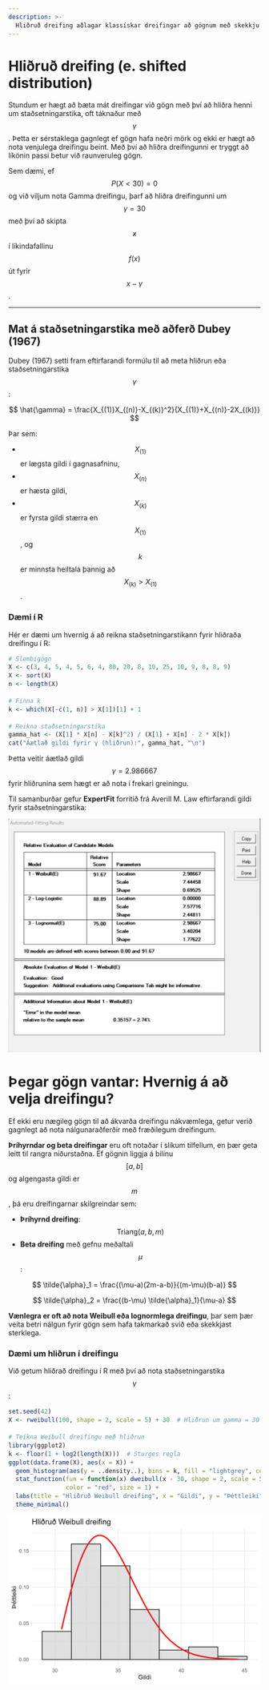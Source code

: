 ```yaml
---
description: >-
  Hliðruð dreifing aðlagar klassískar dreifingar að gögnum með skekkju eða náttúrulegum neðri mörkum, sem eykur nákvæmni í líkanagerð
---
```


# Hliðruð dreifing (e. shifted distribution)

Stundum er hægt að bæta mát dreifingar við gögn með því að hliðra henni um staðsetningarstika, oft
táknaður með $$\gamma$$. Þetta er sérstaklega gagnlegt ef gögn hafa neðri mörk og ekki er hægt að
nota venjulega dreifingu beint. Með því að hliðra dreifingunni er tryggt að líkönin passi betur við
raunveruleg gögn.

Sem dæmi, ef $$P(X < 30) = 0$$ og við viljum nota Gamma dreifingu, þarf að hliðra dreifingunni
um $$\gamma = 30$$ með því að skipta $$x$$ í líkindafallinu $$f(x)$$ út fyrir 
$$x - \gamma$$.

---

## Mat á staðsetningarstika með aðferð Dubey (1967)

Dubey (1967) setti fram eftirfarandi formúlu til að meta hliðrun eða staðsetningarstika 
$$\gamma$$:

$$ \hat{\gamma} = \frac{X_{(1)}X_{(n)}-X_{(k)}^2}{X_{(1)}+X_{(n)}-2X_{(k)}} $$

Þar sem:

- $$X_{(1)}$$ er lægsta gildi í gagnasafninu,
- $$X_{(n)}$$ er hæsta gildi,
- $$X_{(k)}$$ er fyrsta gildi stærra en $$X_{(1)}$$, og $$k$$ er minnsta heiltala þannig að 
  $$X_{(k)} > X_{(1)}$$.

### Dæmi í R

Hér er dæmi um hvernig á að reikna staðsetningarstikann fyrir hliðraða dreifingu í R:

```r
# Slembigögn
X <- c(3, 4, 5, 4, 5, 6, 4, 80, 20, 8, 10, 25, 10, 9, 8, 8, 9)
X <- sort(X)
n <- length(X)

# Finna k
k <- which(X[-c(1, n)] > X[1])[1] + 1

# Reikna staðsetningarstika
gamma_hat <- (X[1] * X[n] - X[k]^2) / (X[1] + X[n] - 2 * X[k])
cat("Áætlað gildi fyrir γ (hliðrun):", gamma_hat, "\n")
```

Þetta veitir áætlað gildi $$\gamma=2.986667$$ fyrir hliðrunina sem hægt er að nota í frekari 
greiningu.

Til samanburðar gefur **ExpertFit** forritið frá Averill M. Law eftirfarandi gildi fyrir
staðsetningarstika:

![Staðsetningarstikarit fyrir hliðraða dreifingu í ExpertFit](figs/shifted_distribution_expertfit.png)


# Þegar gögn vantar: Hvernig á að velja dreifingu?

Ef ekki eru nægileg gögn til að ákvarða dreifingu nákvæmlega, getur verið gagnlegt að nota
nálgunaraðferðir með fræðilegum dreifingum.

**Þríhyrndar og beta dreifingar** eru oft notaðar í slíkum tilfellum, en þær geta leitt til rangra
niðurstaðna. Ef gögnin liggja á bilinu $$[a,b]$$ og algengasta gildi er $$m$$, þá eru
dreifingarnar skilgreindar sem:

- **Þríhyrnd dreifing**: $$\text{Triang}(a, b, m)$$
- **Beta dreifing** með gefnu meðaltali $$\mu$$:

$$ \tilde{\alpha}_1 = \frac{(\mu-a)(2m-a-b)}{(m-\mu)(b-a)} $$

$$ \tilde{\alpha}_2 = \frac{(b-\mu) \tilde{\alpha}_1}{\mu-a} $$

**Vænlegra er oft að nota Weibull eða lognormlega dreifingu**, þar sem þær veita betri nálgun
fyrir gögn sem hafa takmarkað svið eða skekkjast sterklega.

### Dæmi um hliðrun í dreifingu

Við getum hliðrað dreifingu í R með því að nota staðsetningarstika $$\gamma$$:

```r
set.seed(42)
X <- rweibull(100, shape = 2, scale = 5) + 30  # Hliðrun um gamma = 30

# Teikna Weibull dreifingu með hliðrun
library(ggplot2)
k <- floor(1 + log2(length(X)))  # Sturges regla
ggplot(data.frame(X), aes(x = X)) +
  geom_histogram(aes(y = ..density..), bins = k, fill = "lightgrey", color = "black", alpha = 0.7) +
  stat_function(fun = function(x) dweibull(x - 30, shape = 2, scale = 5),
                color = "red", size = 1) +
  labs(title = "Hliðruð Weibull dreifing", x = "Gildi", y = "Þéttleiki") +
  theme_minimal()
```

![Hliðruð Weibull dreifing](figs/distribution_shifted.jpg)
